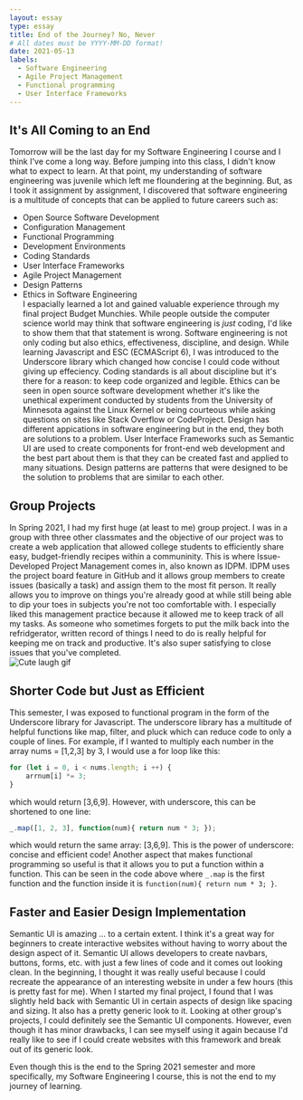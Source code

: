 ```yaml
---
layout: essay
type: essay
title: End of the Journey? No, Never
# All dates must be YYYY-MM-DD format!
date: 2021-05-13
labels:
  - Software Engineering
  - Agile Project Management
  - Functional programming
  - User Interface Frameworks
---
```


## It's All Coming to an End
Tomorrow will be the last day for my Software Engineering I course and I think I've come a long way. Before jumping into this class, I didn't know what to expect to learn. At that point, my understanding of software engineering was juvenile which left me floundering at the beginning. But, as I took it assignment by assignment, I discovered that software engineering is a multitude of concepts that can be applied to future careers such as: 
* Open Source Software Development
* Configuration Management
* Functional Programming
* Development Environments
* Coding Standards
* User Interface Frameworks
* Agile Project Management
* Design Patterns
* Ethics in Software Engineering  
 I espacially learned a lot and gained valuable experience through my final project Budget Munchies. While people outside the computer science world may think that software engineering is *just* coding, I'd like to show them that that statement is wrong. Software engineering is not only coding but also ethics, effectiveness, discipline, and design. While learning Javascript and ESC (ECMAScript 6), I was introduced to the Underscore library which changed how concise I could code without giving up effeciency. Coding standards is all about discipline but it's there for a reason: to keep code organized and legible. Ethics can be seen in open source software development whether it's like the unethical experiment conducted by students from the University of Minnesota against the Linux Kernel or being courteous while asking questions on sites like Stack Overflow or CodeProject. Design has different appications in software engineering but in the end, they both are solutions to a problem. User Interface Frameworks such as Semantic UI are used to create components for front-end web development and the best part about them is that they can be created fast and applied to many situations. Design patterns are patterns that were designed to be the solution to problems that are similar to each other. 
## Group Projects
In Spring 2021, I had my first huge (at least to me) group project. I was in a group with three other classmates and the objective of our project was to create a web application that allowed college students to efficiently share easy, budget-friendly recipes within a communinity. This is where Issue-Developed Project Management comes in, also known as IDPM. IDPM uses the project board feature in GitHub and it allows group members to create issues (basically a task) and assign them to the most fit person. It really allows you to improve on things you're already good at while still being able to dip your toes in subjects you're not too comfortable with. I especially liked this management practice because it allowed me to keep track of all my tasks. As someone who sometimes forgets to put the milk back into the refridgerator, written record of things I need to do is really helpful for keeping me on track and productive. It's also super satisfying to close issues that you've completed.  
![Cute laugh gif](https://media.tenor.com/images/9566405df823c33aa1d9f10561895880/tenor.gif)  
## Shorter Code but Just as Efficient
This semester, I was exposed to functional program in the form of the Underscore library for Javascript. The underscore library has a multitude of helpful functions like map, filter, and pluck which can reduce code to only a couple of lines. For example, if I wanted to multiply each number in the array nums = [1,2,3] by 3, I would use a for loop like this: 
```javascript
for (let i = 0, i < nums.length; i ++) {
    arrnum[i] *= 3; 
}
```
which would return [3,6,9]. However, with underscore, this can be shortened to one line: 
```javascript
_.map([1, 2, 3], function(num){ return num * 3; });
```
which would return the same array: [3,6,9]. This is the power of underscore: concise and efficient code! Another aspect that makes functional programming so useful is that it allows you to put a function within a function. This can be seen in the code above where `_.map` is the first function and the function inside it is `function(num){ return num * 3; }`. 
## Faster and Easier Design Implementation
Semantic UI is amazing ... to a certain extent. I think it's a great way for beginners to create interactive websites without having to worry about the design aspect of it. Semantic UI allows developers to create navbars, buttons, forms, etc. with just a few lines of code and it comes out looking clean. In the beginning, I thought it was really useful because I could recreate the appearance of an interesting website in under a few hours (this is pretty fast for me). When I started my final project, I found that I was slightly held back with Semantic UI in certain aspects of design like spacing and sizing. It also has a pretty generic look to it. Looking at other group's projects, I could definitely see the Semantic UI components. However, even though it has minor drawbacks, I can see myself using it again because I'd really like to see if I could create websites with this framework and break out of its generic look.   

Even though this is the end to the Spring 2021 semester and more specifically, my Software Engineering I course, this is not the end to my journey of learning. 
